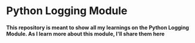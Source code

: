 <h1> Python Logging Module </h1>
<h4> This repository is meant to show all my learnings on the Python Logging Module. As I learn more about this module, I'll share them here </h4>

